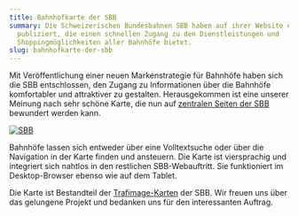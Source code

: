```yaml
---
title: Bahnhofkarte der SBB
summary: Die Schweizerischen Bundesbahnen SBB haben auf ihrer Website eine Karte
  publiziert, die einen schnellen Zugang zu den Dienstleistungen und
  Shoppingmöglichkeiten aller Bahnhöfe bietet.
slug: bahnhofkarte-der-sbb
---
```

Mit Veröffentlichung einer neuen Markenstrategie für Bahnhöfe haben sich die SBB entschlossen, den Zugang zu Informationen über die Bahnhöfe komfortabler und attraktiver zu gestalten. Herausgekommen ist eine unserer Meinung nach sehr schöne Karte, die nun auf [zentralen Seiten der SBB](http://www.sbb.ch/bahnhof-services/am-bahnhof.html) bewundert werden kann.

[![SBB](/images/blog/bahnhofkarte-der-sbb/sbbpage.png)](http://www.sbb.ch/bahnhof-services/am-bahnhof.html)

Bahnhöfe lassen sich entweder über eine Volltextsuche oder über die Navigation in der Karte finden und ansteuern. Die Karte ist viersprachig und integriert sich nahtlos in den restlichen SBB-Webauftritt. Sie funktioniert im Desktop-Browser ebenso wie auf dem Tablet.

Die Karte ist Bestandteil der [Trafimage-Karten](http://www.sbb.ch/bahnhof-services/am-bahnhof/bahnhof/trafimage-karten-und-bahnhofplaene.html) der SBB. Wir freuen uns über das gelungene Projekt und bedanken uns für den interessanten Auftrag.